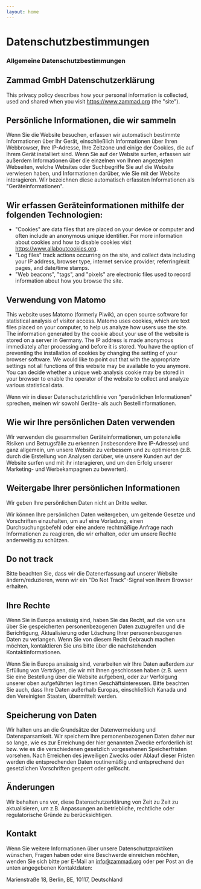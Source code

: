 ```yaml
---
layout: home
---
```


# Datenschutzbestimmungen

### Allgemeine Datenschutzbestimmungen

## Zammad GmbH Datenschutzerklärung

This privacy policy describes how your personal information is collected,
used and shared when you visit https://www.zammad.org (the "site").

## Persönliche Informationen, die wir sammeln

Wenn Sie die Website besuchen, erfassen wir automatisch bestimmte
Informationen über Ihr Gerät, einschließlich Informationen über Ihren
Webbrowser, Ihre IP-Adresse, Ihre Zeitzone und einige der Cookies, die auf
Ihrem Gerät installiert sind. Wenn Sie auf der Website surfen, erfassen wir
außerdem Informationen über die einzelnen von Ihnen angezeigten Webseiten,
welche Websites oder Suchbegriffe Sie auf die Website verwiesen haben, und
Informationen darüber, wie Sie mit der Website interagieren. Wir bezeichnen
diese automatisch erfassten Informationen als "Geräteinformationen".

## Wir erfassen Geräteinformationen mithilfe der folgenden Technologien:

* "Cookies" are data files that are placed on your device or computer and often
include an anonymous unique identifier. For more information about cookies and
how to disable cookies visit https://www.allaboutcookies.org.
* "Log files" track actions occurring on the site, and collect data including
your IP address, browser type, internet service provider, referring/exit pages,
and date/time stamps.
* "Web beacons", "tags", and "pixels" are electronic files used to record
information about how you browse the site.

## Verwendung von Matomo

This website uses Matomo (formerly Piwik), an open source software for
statistical analysis of visitor access. Matomo uses cookies, which are text
files placed on your computer, to help us analyze how users use the site.
The information generated by the cookie about your use of the website is
stored on a server in Germany. The IP address is made anonymous immediately
after processing and before it is stored. You have the option of preventing
the installation of cookies by changing the setting of your browser
software. We would like to point out that with the appropriate settings not
all functions of this website may be available to you anymore. You can
decide whether a unique web analysis cookie may be stored in your browser to
enable the operator of the website to collect and analyze various
statistical data.

Wenn wir in dieser Datenschutzrichtlinie von "persönlichen Informationen"
sprechen, meinen wir sowohl Geräte- als auch Bestellinformationen.

## Wie wir Ihre persönlichen Daten verwenden

Wir verwenden die gesammelten Geräteinformationen, um potenzielle Risiken
und Betrugsfälle zu erkennen (insbesondere Ihre IP-Adresse) und ganz
allgemein, um unsere Website zu verbessern und zu optimieren (z.B. durch die
Erstellung von Analysen darüber, wie unsere Kunden auf der Website surfen
und mit ihr interagieren, und um den Erfolg unserer Marketing- und
Werbekampagnen zu bewerten).

## Weitergabe Ihrer persönlichen Informationen

Wir geben Ihre persönlichen Daten nicht an Dritte weiter.

Wir können Ihre persönlichen Daten weitergeben, um geltende Gesetze und
Vorschriften einzuhalten, um auf eine Vorladung, einen Durchsuchungsbefehl
oder eine andere rechtmäßige Anfrage nach Informationen zu reagieren, die
wir erhalten, oder um unsere Rechte anderweitig zu schützen.

## Do not track

Bitte beachten Sie, dass wir die Datenerfassung auf unserer Website
ändern/reduzieren, wenn wir ein "Do Not Track"-Signal von Ihrem Browser
erhalten.

## Ihre Rechte

Wenn Sie in Europa ansässig sind, haben Sie das Recht, auf die von uns über
Sie gespeicherten personenbezogenen Daten zuzugreifen und die Berichtigung,
Aktualisierung oder Löschung Ihrer personenbezogenen Daten zu
verlangen. Wenn Sie von diesem Recht Gebrauch machen möchten, kontaktieren
Sie uns bitte über die nachstehenden Kontaktinformationen.

Wenn Sie in Europa ansässig sind, verarbeiten wir Ihre Daten außerdem zur
Erfüllung von Verträgen, die wir mit Ihnen geschlossen haben (z.B. wenn Sie
eine Bestellung über die Website aufgeben), oder zur Verfolgung unserer oben
aufgeführten legitimen Geschäftsinteressen. Bitte beachten Sie auch, dass
Ihre Daten außerhalb Europas, einschließlich Kanada und den Vereinigten
Staaten, übermittelt werden.

## Speicherung von Daten

Wir halten uns an die Grundsätze der Datenvermeidung und
Datensparsamkeit. Wir speichern Ihre personenbezogenen Daten daher nur so
lange, wie es zur Erreichung der hier genannten Zwecke erforderlich ist
bzw. wie es die verschiedenen gesetzlich vorgesehenen Speicherfristen
vorsehen. Nach Erreichen des jeweiligen Zwecks oder Ablauf dieser Fristen
werden die entsprechenden Daten routinemäßig und entsprechend den
gesetzlichen Vorschriften gesperrt oder gelöscht.

## Änderungen

Wir behalten uns vor, diese Datenschutzerklärung von Zeit zu Zeit zu
aktualisieren, um z.B. Anpassungen an betriebliche, rechtliche oder
regulatorische Gründe zu berücksichtigen.

## Kontakt

Wenn Sie weitere Informationen über unsere Datenschutzpraktiken wünschen,
Fragen haben oder eine Beschwerde einreichen möchten, wenden Sie sich bitte
per E-Mail an info@zammad.org oder per Post an die unten angegebenen
Kontaktdaten:

Marienstraße 18, Berlin, BE, 10117, Deutschland
